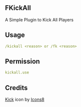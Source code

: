 ## FKickAll
A Simple Plugin to Kick All Players

## Usage
```yaml
/kickall <reason> or /fk <reason>
```
## Permission
```yaml
kickall.use
```
## Credits
<a target="_blank" href="https://icons8.com/icon/prg9GGg4vKWS/kick">Kick</a> icon by <a target="_blank" href="https://icons8.com">Icons8</a>
